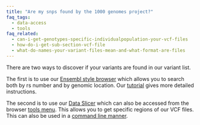```yaml
---
title: "Are my snps found by the 1000 genomes project?"
faq_tags:
  - data-access
  - tools
faq_related:
  - can-i-get-genotypes-specific-individualpopulation-your-vcf-files
  - how-do-i-get-sub-section-vcf-file
  - what-do-names-your-variant-files-mean-and-what-format-are-files
---
```

                    
There are two ways to discover if your variants are found in our variant list.

The first is to use our [Ensembl style browser](http://browser.1000genomes.org/index.html) which allows you to search both by rs number and by genomic location. Our [tutorial](ftp://ftp.1000genomes.ebi.ac.uk/vol1/ftp/technical/browser/1000genomes_browser_main_project_20110521/The_1000_Genomes_Browser_Tutorial.ensembl_65.doc) gives more detailed instructions. 

The second is to use our [Data Slicer](http://www.1000genomes.org/data-slicer) which can also be accessed from the browser [tools menu](http://browser.1000genomes.org/tools.html).  This allows you to get specific regions of our VCF files. This can also be used in a [command line manner](http://www.1000genomes.org/faq/how-do-i-get-sub-section-vcf-file).
